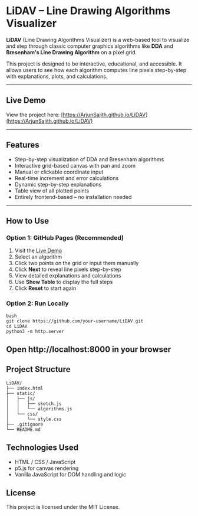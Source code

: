 # LiDAV – Line Drawing Algorithms Visualizer

**LiDAV** (Line Drawing Algorithms Visualizer) is a web-based tool to visualize and step through classic computer graphics algorithms like **DDA** and **Bresenham's Line Drawing Algorithm** on a pixel grid.

This project is designed to be interactive, educational, and accessible. It allows users to see how each algorithm computes line pixels step-by-step with explanations, plots, and calculations.

---

## Live Demo

View the project here: [https://ArjunSajith.github.io/LiDAV](https://ArjunSajith.github.io/LiDAV)

---

## Features

- Step-by-step visualization of DDA and Bresenham algorithms  
- Interactive grid-based canvas with pan and zoom  
- Manual or clickable coordinate input  
- Real-time increment and error calculations  
- Dynamic step-by-step explanations  
- Table view of all plotted points  
- Entirely frontend-based – no installation needed  

---

## How to Use

### Option 1: GitHub Pages (Recommended)

1. Visit the [Live Demo](https://ArjunSajith.github.io/LiDAV)  
2. Select an algorithm  
3. Click two points on the grid or input them manually  
4. Click **Next** to reveal line pixels step-by-step  
5. View detailed explanations and calculations  
6. Use **Show Table** to display the full steps  
7. Click **Reset** to start again  

### Option 2: Run Locally

```
bash
git clone https://github.com/your-username/LiDAV.git
cd LiDAV
python3 -m http.server
```

## Open http://localhost:8000 in your browser

## Project Structure
```
LiDAV/
├── index.html
├── static/
│   ├── js/
│   │   ├── sketch.js
│   │   └── algorithms.js
│   └── css/
│       └── style.css
├── .gitignore
└── README.md
```

## Technologies Used
- HTML / CSS / JavaScript
- p5.js for canvas rendering
- Vanilla JavaScript for DOM handling and logic

## License
This project is licensed under the MIT License.